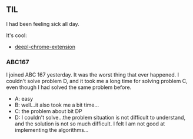 ## TIL

I had been feeling sick all day. 

It's cool:

* [deepl-chrome-extension](https://github.com/natsukium/deepl-chrome-extension)

### ABC167

I joined ABC 167 yesterday. It was the worst thing that ever happened. I couldn't solve problem D, and it took me a long time for solving problem C, even though I had solved the same problem before.

* A: easy
* B: well...it also took me a bit time...
* C: the problem about bit DP
* D: I couldn't solve...the problem situation is not difficult to understand, and the solution is not so much difficult. I felt I am not good at implementing the algorithms...